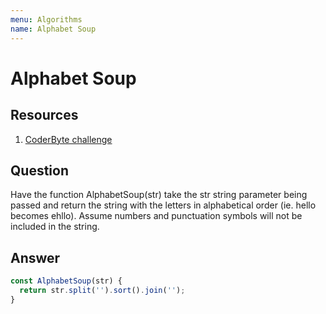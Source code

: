 ```yaml
---
menu: Algorithms
name: Alphabet Soup
---
```


# Alphabet Soup

## Resources

1. [CoderByte challenge](https://www.coderbyte.com/editor/Alphabet%20Soup:JavaScript)

## Question

Have the function AlphabetSoup(str) take the str string parameter being passed and return the string with the letters in alphabetical order (ie. hello becomes ehllo). Assume numbers and punctuation symbols will not be included in the string.

## Answer

```javascript
const AlphabetSoup(str) {
  return str.split('').sort().join('');
}
```
